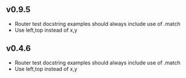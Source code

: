 v0.9.5
----------
 * Router test docstring examples should always include use of .match
 * Use left,top instead of x,y

v0.4.6
----------
 * Router test docstring examples should always include use of .match
 * Use left,top instead of x,y

